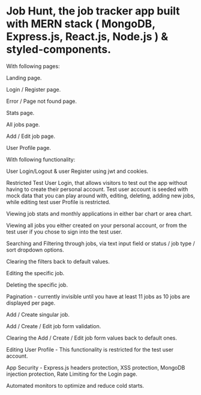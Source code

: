# Job Hunt, the job tracker app built with MERN stack ( MongoDB, Express.js, React.js, Node.js ) & styled-components.

With following pages:

Landing page.

Login / Register page.

Error / Page not found page.

Stats page.

All jobs page.

Add / Edit job page.

User Profile page.


With following functionality:

User Login/Logout & user Register using jwt and cookies.

Restricted Test User Login, that allows visitors to test out the app without having to create their personal account.
Test user account is seeded with mock data that you can play around with, editing, deleting, adding new jobs, while editing test user Profile is restricted.

Viewing job stats and monthly applications in either bar chart or area chart.

Viewing all jobs you either created on your personal account, or from the test user if you chose to sign into the test user.

Searching and Filtering through jobs, via text input field or status / job type / sort dropdown options.

Clearing the filters back to default values.

Editing the specific job.

Deleting the specific job.

Pagination - currently invisible until you have at least 11 jobs as 10 jobs are displayed per page.

Add / Create singular job.

Add / Create / Edit job form validation.

Clearing the Add / Create / Edit job form values back to default ones.

Editing User Profile - This functionality is restricted for the test user account.

App Security - Express.js headers protection, XSS protection, MongoDB injection protection, Rate Limiting for the Login page.

Automated monitors to optimize and reduce cold starts.









